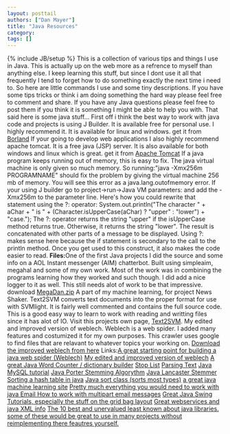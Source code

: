 ```yaml
---
layout: posttail
authors: ["Dan Mayer"]
title: "Java Resources"
category:
tags: []
---
```

{% include JB/setup %}
This is a collection of various tips and things I use in Java. This is actually up on the web more as a refrence to myself than anything else. I keep learning this stuff, but since I dont use it all that frequently I tend to forget how to do something exactly the next time i need to. So here are little commands I use and some tiny descriptions. If you have some tips tricks or think i am doing something the hard way please feel free to comment and share. If you have any Java questions please feel free to post them if you think it is something I might be able to help you with. That said here is some java stuff...    First off i think the best way to work with java code and projects is using J Builder. It is available free for personal use. I highly recommend it. It is available for linux and windows. get it from [Borland](http://www.borland.com/jbuilder/)    If your going to develop web applications I also highly recommend apache tomcat. It is a free java (JSP) server. It is also available for both windows and linux which is great. get it from [Apache Tomcat](http://jakarta.apache.org/tomcat/)    If a java program keeps running out of memory, this is easy to fix. The java virtual machine is only given so much memory. So running:"java -Xmx256m PROGRAMNAME" should fix the problem by <!--more--> giving the virtual machine 256 mb of memory. You will see this error as a java.lang.outofmemory error. If your using J builder go to project->run->Java VM parameters: and add the -Xmx256m to the parameter line.    Here's how you could rewrite that statement using the ?: operator:    System.out.println("The character " + aChar + " is " +                   (Character.isUpperCase(aChar) ? "upper" : "lower") +                   "case.");    The ?: operator returns the string "upper" if the isUpperCase method returns true. Otherwise, it returns the string "lower". The result is concatenated with other parts of a message to be displayed. Using ?: makes sense here because the if statement is secondary to the call to the println method. Once you get used to this construct, it also makes the code easier to read.    <b>Files:</b>One of the first Java projects I did the source and some info on a AOL Instant messenger (AIM) chatterbot. Built using simpleaim, megahal and some of my own work. Most of the work was in combining the programs learning how they worked and such though. I did add a nice logger to it as well. This still needs alot of work to be that impressive. download [MegaDan.zip](./files/MegaDan.zip)    A part of my machine learning, for project News Shaker. Text2SVM converts text documents into the proper format for use with SVMlight. It is fairly well commented and contains the full source code. This is a good easy way to learn to work with reading and writting files since it has alot of IO. Visit this projects own page, [Text2SVM](http://www.deadawakemovie.com/ml/archives/000138.html).    My edited and improved version of weblech. Weblech is a web spider. I added many features and costumized it for my own  purposes. This crawler uses google to find files that are relavant to whatever topics your working on. [Download the improved weblech from here](http://programming.wastedbrains.com)    Links:[A great starting point for building a java web spider (Weblech)](http://sourceforge.net/projects/weblech/)    [My edited and improved version of weblech](http://programming.wastedbrains.com)    [A great Java Word Counter / dictionary builder](http://home.clara.net/robmorton/projects/wc/)    [Stop List](http://www.csd.abdn.ac.uk/~pgray/teaching/CS3011/prac4.html)    [Parsing Text](http://www.javapractices.com/Topic87.cjp)    [ Java MySQL tutorial](http://www.javacoding.net/articles/technical/java-mysql.html)    [Java Porter Stemming Algorythm](http://www.ils.unc.edu/keyes/java/porter/)    [Java Lancaster Stemmer](http://www.comp.lancs.ac.uk/computing/research/stemming/paice/paicejava.htm)    [ Sorting a hash table in java](http://www.airporttools.com/other/programming/hashsorting/)    [ Java sort class (sorts most types)](http://jigsaw.w3.org/Doc/Programmer/api/org/w3c/tools/sorter/Sorter.html)    [ a great java machine learning site](http://neuron.eng.wayne.edu/)    [ Pretty much everything you would need to work with java Email ](http://java.sun.com/developer/onlineTraining/JavaMail/contents.html)    [ How to work with multipart email messages](http://www.ftponline.com/javapro/2004_01/online/javamail_kjones_01_28_04/default_pf.aspx)    [Great Java Swing Tutorials, especially the stuff on the grid bag layout](http://java.sun.com/docs/books/tutorial/uiswing/components/example-1dot4/index.html#TextSamplerDemo)    [Great webservices and java XML info](http://java.sun.com/j2ee/1.4/docs/tutorial/doc/)    [The 10 best and unervalued least known about java libraries. some of these would be great to use in many projects without reimplementing there feautres yourself.](http://www.manageability.org/blog/stuff/top-ten-truly-obscure-java-projects/view)
